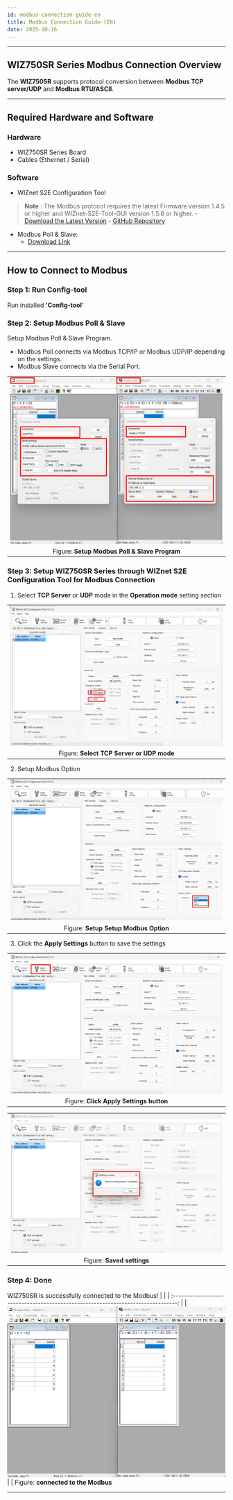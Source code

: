 ```yaml
---
id: modbus-connection-guide-en
title: Modbus Connection Guide-[EN]
date: 2025-10-16
---
```






-----



## WIZ750SR Series Modbus Connection Overview

The **WIZ750SR** supports protocol conversion between **Modbus TCP server/UDP** and **Modbus RTU/ASCII**.


-----



## Required Hardware and Software



### Hardware


  - WIZ750SR Series Board
  - Cables (Ethernet / Serial)



### Software

  - WIZnet S2E Configuration Tool 
  > **Note** : The Modbus protocol requires the latest Firmware version 1.4.5 or higher and WIZnet-S2E-Tool-GUI version 1.5.8 or higher.
	- [Download the Latest Version](https://github.com/Wiznet/WIZnet-S2E-Tool-GUI/releases)
    - [GitHub Repository](https://github.com/Wiznet/WIZnet-S2E-Tool-GUI)
  - Modbus Poll & Slave:
	- [Download Link](https://www.modbustools.com/download.html)



-----



## How to Connect to Modbus



### Step 1: Run Config-tool

Run installed **'Config-tool'**


### Step 2: Setup Modbus Poll & Slave

Setup Modbus Poll & Slave Program.

  - Modbus Poll connects via Modbus TCP/IP or Modbus UDP/IP depending on the settings.
  - Modbus Slave connects via the Serial Port.

|                                                                                                |
| :--------------------------------------------------------------------------------------------: |
| ![](/img/products/s2e_module/wiz750sr-1xx/modbus-connection-guide/setup_modbus_program.png) |
| Figure: **Setup Modbus Poll & Slave Program**                                                        |



### Step 3: Setup WIZ750SR Series through WIZnet S2E Configuration Tool for Modbus Connection

1. Select **TCP Server** or **UDP** mode in the **Operation mode** setting section

|                                                                                               |
| :-------------------------------------------------------------------------------------------: |
| ![](/img/products/s2e_module/wiz750sr-1xx/modbus-connection-guide/select_operation_mode.png) |
| Figure: **Select TCP Server or UDP mode**                                                        |

2. Setup Modbus Option

|                                                                                                         |
| :-----------------------------------------------------------------------------------------------------: |
| ![](/img/products/s2e_module/wiz750sr-1xx/modbus-connection-guide/setup_modbus_option.png) |
| Figure: **Setup Setup Modbus Option**                                                        |

3. Click the **Apply Settings** button to save the settings

|                                                                                                |
| :--------------------------------------------------------------------------------------------: |
| ![](/img/products/s2e_module/wiz750sr-1xx/modbus-connection-guide/apply_settings.png) |
| Figure: **Click Apply Settings button**                                                        |

|                                                                                   |
| :-------------------------------------------------------------------------------: |
| ![](/img/products/s2e_module/wiz750sr-1xx/modbus-connection-guide/saved_settings.png) |
| Figure: **Saved settings**                                                        |




### Step 4: Done

WIZ750SR is successfully connected to the Modbus!
|                                                                                   |
| :-------------------------------------------------------------------------------: |
| ![](/img/products/s2e_module/wiz750sr-1xx/modbus-connection-guide/connect_modbus.png) |
| Figure: **connected to the Modbus**  


-----

